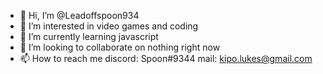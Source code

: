 - 👋 Hi, I’m @Leadoffspoon934
- 👀 I’m interested in video games and coding
- 🌱 I’m currently learning javascript
- 💞️ I’m looking to collaborate on nothing right now
- 📫 How to reach me discord: Spoon#9344 mail: kipo.lukes@gmail.com

<!---
Leadoffspoon934/Leadoffspoon934 is a ✨ special ✨ repository because its `README.md` (this file) appears on your GitHub profile.
You can click the Preview link to take a look at your changes.
--->
